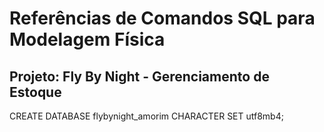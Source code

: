 # Referências de Comandos SQL para Modelagem Física

## Projeto: Fly By Night - Gerenciamento de Estoque

CREATE DATABASE flybynight_amorim CHARACTER SET utf8mb4;


